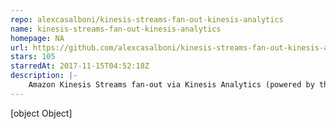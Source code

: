 ```yaml
---
repo: alexcasalboni/kinesis-streams-fan-out-kinesis-analytics
name: kinesis-streams-fan-out-kinesis-analytics
homepage: NA
url: https://github.com/alexcasalboni/kinesis-streams-fan-out-kinesis-analytics
stars: 105
starredAt: 2017-11-15T04:52:18Z
description: |-
    Amazon Kinesis Streams fan-out via Kinesis Analytics (powered by the Serverless Framework)
---
```


[object Object]
